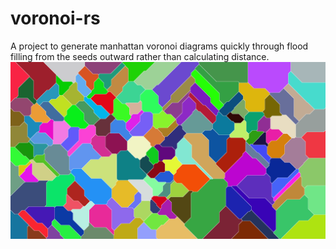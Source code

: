 # voronoi-rs

A project to generate manhattan voronoi diagrams quickly through flood filling from the seeds outward rather than calculating distance.
!["An example of a diagram generated"](images/output.png)
